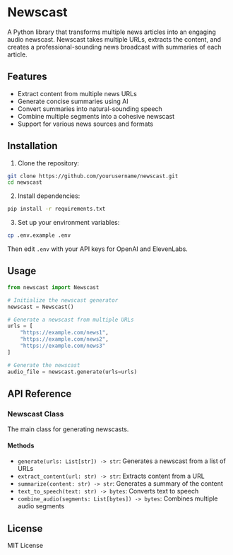 # Newscast

A Python library that transforms multiple news articles into an engaging audio newscast. Newscast takes multiple URLs, extracts the content, and creates a professional-sounding news broadcast with summaries of each article.

## Features

- Extract content from multiple news URLs
- Generate concise summaries using AI
- Convert summaries into natural-sounding speech
- Combine multiple segments into a cohesive newscast
- Support for various news sources and formats

## Installation

1. Clone the repository:
```bash
git clone https://github.com/yourusername/newscast.git
cd newscast
```

2. Install dependencies:
```bash
pip install -r requirements.txt
```

3. Set up your environment variables:
```bash
cp .env.example .env
```
Then edit `.env` with your API keys for OpenAI and ElevenLabs.

## Usage

```python
from newscast import Newscast

# Initialize the newscast generator
newscast = Newscast()

# Generate a newscast from multiple URLs
urls = [
    "https://example.com/news1",
    "https://example.com/news2",
    "https://example.com/news3"
]

# Generate the newscast
audio_file = newscast.generate(urls=urls)
```

## API Reference

### Newscast Class

The main class for generating newscasts.

#### Methods

- `generate(urls: List[str]) -> str`: Generates a newscast from a list of URLs
- `extract_content(url: str) -> str`: Extracts content from a URL
- `summarize(content: str) -> str`: Generates a summary of the content
- `text_to_speech(text: str) -> bytes`: Converts text to speech
- `combine_audio(segments: List[bytes]) -> bytes`: Combines multiple audio segments

## License

MIT License 